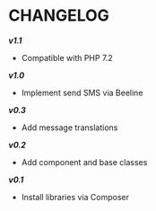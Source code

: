 CHANGELOG
=========

***v1.1***
- Compatible with PHP 7.2

***v1.0***
- Implement send SMS via Beeline

***v0.3***
- Add message translations

***v0.2***
- Add component and base classes 

***v0.1***
- Install libraries via Composer
